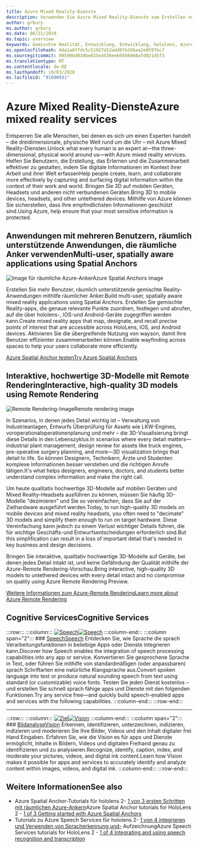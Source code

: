 ```yaml
---
title: Azure Mixed Reality-Dienste
description: Verwenden Sie Azure Mixed Reality-Dienste zum Erstellen von 3D-, multibenutzerfähigen und räumlich-fähigen Anwendungen, die über hololens-, IOS-und Android-Geräte zugänglich sind.
author: grbury
ms.author: grbury
ms.date: 08/21/2019
ms.topic: overview
keywords: Gemischte Realität, Entwicklung, Entwicklung, hololens, Azure-Dienste, räumliche Anker, Sprache, Vision, Remote Rendering
ms.openlocfilehash: 4da1a6ffdc5c51927d12add8fb266aa2e0597bc7
ms.sourcegitcommit: 09599b4034be825e4536eeb9566968afd021d5f3
ms.translationtype: MT
ms.contentlocale: de-DE
ms.lasthandoff: 10/03/2020
ms.locfileid: "91690931"
---
```

# <a name="azure-mixed-reality-services"></a><span data-ttu-id="34622-104">Azure Mixed Reality-Dienste</span><span class="sxs-lookup"><span data-stu-id="34622-104">Azure mixed reality services</span></span>
<span data-ttu-id="34622-105">Entsperren Sie alle Menschen, bei denen es sich um einen Experten handelt – die dreidimensionale, physische Welt rund um die Uhr – mit Azure Mixed Reality-Diensten.</span><span class="sxs-lookup"><span data-stu-id="34622-105">Unlock what every human is an expert at—the three-dimensional, physical world around us—with Azure mixed reality services.</span></span> <span data-ttu-id="34622-106">Helfen Sie Benutzern, die Erstellung, das Erlernen und die Zusammenarbeit effektiver zu gestalten, indem Sie digitale Informationen im Kontext ihrer Arbeit und ihrer Welt erfassen</span><span class="sxs-lookup"><span data-stu-id="34622-106">Help people create, learn, and collaborate more effectively by capturing and surfacing digital information within the context of their work and world.</span></span> <span data-ttu-id="34622-107">Bringen Sie 3D auf mobilen Geräten, Headsets und anderen nicht verbundenen Geräten.</span><span class="sxs-lookup"><span data-stu-id="34622-107">Bring 3D to mobile devices, headsets, and other untethered devices.</span></span> <span data-ttu-id="34622-108">Mithilfe von Azure können Sie sicherstellen, dass Ihre empfindlichsten Informationen geschützt sind.</span><span class="sxs-lookup"><span data-stu-id="34622-108">Using Azure, help ensure that your most sensitive information is protected.</span></span>

## <a name="multi-user-spatially-aware-applications-using-spatial-anchors"></a><span data-ttu-id="34622-109">Anwendungen mit mehreren Benutzern, räumlich unterstützende Anwendungen, die räumliche Anker verwenden</span><span class="sxs-lookup"><span data-stu-id="34622-109">Multi-user, spatially aware applications using Spatial Anchors</span></span>

![ <span data-ttu-id="34622-110">Image für räumliche Azure-Anker</span><span class="sxs-lookup"><span data-stu-id="34622-110">Azure Spatial Anchors image</span></span>](../design/images/AzureSpatialAnchors.jpg)

<span data-ttu-id="34622-111">Erstellen Sie mehr Benutzer, räumlich unterstützende gemischte Reality-Anwendungen mithilfe räumlicher Anker.</span><span class="sxs-lookup"><span data-stu-id="34622-111">Build multi-user, spatially aware mixed reality applications using Spatial Anchors.</span></span> <span data-ttu-id="34622-112">Erstellen Sie gemischte Reality-apps, die genaue relevante Punkte zuordnen, festlegen und abrufen, auf die über hololens-, IOS-und Android-Geräte zugegriffen werden kann.</span><span class="sxs-lookup"><span data-stu-id="34622-112">Create mixed reality apps that map, designate, and recall precise points of interest that are accessible across HoloLens, iOS, and Android devices.</span></span> <span data-ttu-id="34622-113">Aktivieren Sie die übergreifende Nutzung von wayson, damit Ihre Benutzer effizienter zusammenarbeiten können.</span><span class="sxs-lookup"><span data-stu-id="34622-113">Enable wayfinding across spaces to help your users collaborate more efficiently.</span></span>

[<span data-ttu-id="34622-114">Azure Spatial Anchor testen</span><span class="sxs-lookup"><span data-stu-id="34622-114">Try Azure Spatial Anchors</span></span>](https://docs.microsoft.com/azure/spatial-anchors)


## <a name="interactive-high-quality-3d-models-using-remote-rendering"></a><span data-ttu-id="34622-115">Interaktive, hochwertige 3D-Modelle mit Remote Rendering</span><span class="sxs-lookup"><span data-stu-id="34622-115">Interactive, high-quality 3D models using Remote Rendering</span></span>

![ <span data-ttu-id="34622-116">Remote Rendering-Image</span><span class="sxs-lookup"><span data-stu-id="34622-116">Remote rendering image</span></span>](../design/images/RemoteRendering.jpg)

<span data-ttu-id="34622-117">In Szenarios, in denen jedes Detail wichtig ist – Verwaltung von Industrieanlagen, Entwurfs Überprüfung für Assets wie LKW-Engines, voroperationaloperationenplanung und mehr – die 3D-Visualisierung bringt diese Details in den Lebenszyklus.</span><span class="sxs-lookup"><span data-stu-id="34622-117">In scenarios where every detail matters—industrial plant management, design review for assets like truck engines, pre-operative surgery planning, and more—3D visualization brings that detail to life.</span></span> <span data-ttu-id="34622-118">So können Designern, Technikern, Ärzte und Studenten komplexe Informationen besser verstehen und die richtigen Anrufe tätigen.</span><span class="sxs-lookup"><span data-stu-id="34622-118">It's what helps designers, engineers, doctors, and students better understand complex information and make the right call.</span></span>

<span data-ttu-id="34622-119">Um heute qualitativ hochwertige 3D-Modelle auf mobilen Geräten und Mixed Reality-Headsets ausführen zu können, müssen Sie häufig 3D-Modelle "dezimieren" und Sie so vereinfachen, dass Sie auf der Zielhardware ausgeführt werden.</span><span class="sxs-lookup"><span data-stu-id="34622-119">Today, to run high-quality 3D models on mobile devices and mixed reality headsets, you often need to "decimate" 3D models and simplify them enough to run on target hardware.</span></span> <span data-ttu-id="34622-120">Diese Vereinfachung kann jedoch zu einem Verlust wichtiger Details führen, die für wichtige Geschäfts-und Entwurfsentscheidungen erforderlich sind.</span><span class="sxs-lookup"><span data-stu-id="34622-120">But this simplification can result in a loss of important detail that's needed in key business and design decisions.</span></span>

<span data-ttu-id="34622-121">Bringen Sie interaktive, qualitativ hochwertige 3D-Modelle auf Geräte, bei denen jedes Detail intakt ist, und keine Gefährdung der Qualität mithilfe der Azure-Remote Rendering-Vorschau.</span><span class="sxs-lookup"><span data-stu-id="34622-121">Bring interactive, high-quality 3D models to untethered devices with every detail intact and no compromise on quality using Azure Remote Rendering Preview.</span></span>

[<span data-ttu-id="34622-122">Weitere Informationen zum Azure-Remote Rendering</span><span class="sxs-lookup"><span data-stu-id="34622-122">Learn more about Azure Remote Rendering</span></span>](https://azure.microsoft.com/services/remote-rendering)


## <a name="cognitive-services"></a><span data-ttu-id="34622-123">Cognitive Services</span><span class="sxs-lookup"><span data-stu-id="34622-123">Cognitive Services</span></span>

:::row:::
    :::column:::
       <span data-ttu-id="34622-124">[![Speech](images/speech.jpg)](https://docs.microsoft.com/azure/cognitive-services/speech-service/)</span><span class="sxs-lookup"><span data-stu-id="34622-124">[![Speech](images/speech.jpg)](https://docs.microsoft.com/azure/cognitive-services/speech-service/)</span></span>
    :::column-end:::
    :::column span="2":::
        ### <a name="speech"></a>[<span data-ttu-id="34622-125">Speech</span><span class="sxs-lookup"><span data-stu-id="34622-125">Speech</span></span>](https://docs.microsoft.com/azure/cognitive-services/speech-service/)
        <span data-ttu-id="34622-126">Entdecken Sie, wie Sprache die sprach Verarbeitungsfunktionen in beliebige Apps oder Dienste integrieren kann.</span><span class="sxs-lookup"><span data-stu-id="34622-126">Discover how Speech enables the integration of speech processing capabilities into any app or service.</span></span> <span data-ttu-id="34622-127">Konvertieren Sie gesprochene Sprache in Text, oder führen Sie mithilfe von standardmäßigen (oder anpassbaren) sprach Schriftarten eine natürliche Klangsprache aus.</span><span class="sxs-lookup"><span data-stu-id="34622-127">Convert spoken language into text or produce natural sounding speech from text using standard (or customizable) voice fonts.</span></span> <span data-ttu-id="34622-128">Testen Sie jeden Dienst kostenlos – und erstellen Sie schnell sprach fähige apps und Dienste mit den folgenden Funktionen.</span><span class="sxs-lookup"><span data-stu-id="34622-128">Try any service free—and quickly build speech-enabled apps and services with the following capabilities.</span></span>
    :::column-end:::
:::row-end:::

---

:::row:::
    :::column:::
       <span data-ttu-id="34622-129">[![Ziel](images/vision.jpg)](https://docs.microsoft.com/azure/cognitive-services/computer-vision/)</span><span class="sxs-lookup"><span data-stu-id="34622-129">[![Vision](images/vision.jpg)](https://docs.microsoft.com/azure/cognitive-services/computer-vision/)</span></span>
    :::column-end:::
    :::column span="2":::
        ### <a name="vision"></a>[<span data-ttu-id="34622-130">Bildanalyse</span><span class="sxs-lookup"><span data-stu-id="34622-130">Vision</span></span>](https://docs.microsoft.com/azure/cognitive-services/computer-vision/)
        <span data-ttu-id="34622-131">Erkennen, identifizieren, unterzeichnen, indizieren, indizieren und moderieren Sie Ihre Bilder, Videos und den Inhalt digitaler frei Hand Eingaben. Erfahren Sie, wie die Vision es für apps und Dienste ermöglicht, Inhalte in Bildern, Videos und digitalen Freihand genau zu identifizieren und zu analysieren.</span><span class="sxs-lookup"><span data-stu-id="34622-131">Recognize, identify, caption, index, and moderate your pictures, videos, and digital ink content.Learn how Vision makes it possible for apps and services to accurately identify and analyze content within images, videos, and digital ink.</span></span>
    :::column-end:::
:::row-end:::


## <a name="see-also"></a><span data-ttu-id="34622-132">Weitere Informationen</span><span class="sxs-lookup"><span data-stu-id="34622-132">See also</span></span>

* <span data-ttu-id="34622-133">Azure Spatial Anchor-Tutorials für hololens 2- [1 von 3 ersten Schritten mit räumlichen Azure-Ankern](../mrlearning-asa-ch1.md)</span><span class="sxs-lookup"><span data-stu-id="34622-133">Azure Spatial Anchor tutorials for HoloLens 2 - [1 of 3 Getting started with Azure Spatial Anchors](../mrlearning-asa-ch1.md)</span></span>
* <span data-ttu-id="34622-134">Tutorials zu Azure Speech Services für hololens 2- [1 von 4 integrieren und Verwenden von Spracherkennung und-](../develop/unity/tutorials/mrlearning-speechSDK-ch1.md) Aufzeichnung</span><span class="sxs-lookup"><span data-stu-id="34622-134">Azure Speech Services tutorials for HoloLens 2 - [1 of 4 Integrating and using speech recognition and transcription](../develop/unity/tutorials/mrlearning-speechSDK-ch1.md)</span></span>
